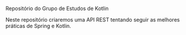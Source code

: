 Repositório do Grupo de Estudos de Kotlin

Neste repositório criaremos uma API REST tentando seguir as melhores práticas de Spring e Kotlin.
